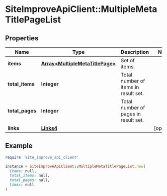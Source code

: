 # SiteImproveApiClient::MultipleMetaTitlePageList

## Properties

| Name | Type | Description | Notes |
| ---- | ---- | ----------- | ----- |
| **items** | [**Array&lt;MultipleMetaTitlePage&gt;**](MultipleMetaTitlePage.md) | Set of items. |  |
| **total_items** | **Integer** | Total number of items in result set. |  |
| **total_pages** | **Integer** | Total number of pages in result set. |  |
| **links** | [**Links4**](Links4.md) |  | [optional] |

## Example

```ruby
require 'site_improve_api_client'

instance = SiteImproveApiClient::MultipleMetaTitlePageList.new(
  items: null,
  total_items: null,
  total_pages: null,
  links: null
)
```

